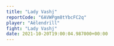 ```yaml
---
title: "Lady Vashj"
reportCode: "6AVWPgm8tYbcFC2q"
player: "Aëlendrïll"
fight: "Lady Vashj"
date: 2021-10-20T19:00:04.987000+00:00
---
```

